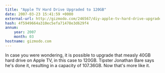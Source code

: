 ```yaml
---
title: "Apple TV Hard Drive Upgraded to 120GB"
date: 2007-03-23 15:41:59 +0000
external-url: http://gizmodo.com/246567/diy-apple-tv-hard-drive-upgraded-to-120gb
hash: 4f5949664a310ec5efa71478e3d629f4
annum:
    year: 2007
    month: 03
hostname: gizmodo.com
---
```


In case you were wondering, it is possible to upgrade that measly 40GB hard drive on Apple TV, in this case to 120GB. Tipster Jonathan Bare says he's done it, resulting in a capacity of 107.36GB. Now that's more like it.
